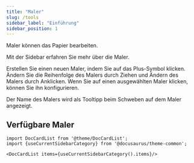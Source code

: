 ```yaml
---
title: "Maler"
slug: /tools
sidebar_label: "Einführung"
sidebar_position: 1
---
```



Maler können das Papier bearbeiten.

Mit der Sidebar erfahren Sie mehr über die Maler.

Erstellen Sie einen neuen Maler, indem Sie auf das Plus-Symbol klicken. Ändern Sie die Reihenfolge des Malers durch Ziehen und Ändern des Malers durch Anklicken. Wenn Sie auf einen ausgewählten Maler klicken, können Sie ihn konfigurieren.

Der Name des Malers wird als Tooltipp beim Schweben auf dem Maler angezeigt.

## Verfügbare Maler

```mdx-code-block
import DocCardList from '@theme/DocCardList';
import {useCurrentSidebarCategory} from '@docusaurus/theme-common';

<DocCardList items={useCurrentSidebarCategory().items}/>
```
